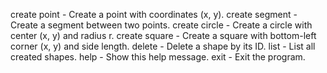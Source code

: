   create point <id> <x> <y>          - Create a point with coordinates (x, y).
  create segment <id> <x1> <y1> <x2> <y2> - Create a segment between two points.
  create circle <id> <x> <y> <r>     - Create a circle with center (x, y) and radius r.
  create square <id> <x> <y> <side>  - Create a square with bottom-left corner (x, y) and side length.
  delete <id>                        - Delete a shape by its ID.
  list                               - List all created shapes.
  help                               - Show this help message.
  exit                               - Exit the program.
